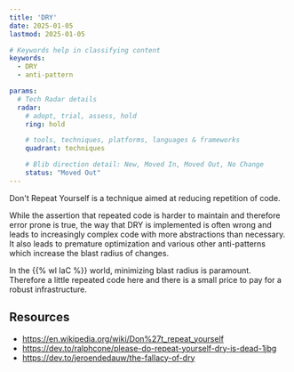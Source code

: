 ```yaml
---
title: 'DRY'
date: 2025-01-05
lastmod: 2025-01-05

# Keywords help in classifying content
keywords:
  - DRY
  - anti-pattern

params:
  # Tech Radar details
  radar:
    # adopt, trial, assess, hold
    ring: hold

    # tools, techniques, platforms, languages & frameworks
    quadrant: techniques

    # Blib direction detail: New, Moved In, Moved Out, No Change
    status: "Moved Out"
---
```


Don't Repeat Yourself is a technique aimed at reducing repetition of code.

While the assertion that repeated code is harder to maintain and therefore error prone is true, the way that DRY is implemented is often wrong and leads to increasingly complex code with more abstractions than necessary.  It also leads to premature optimization and various other anti-patterns which increase the blast radius of changes.

In the {{% wl IaC %}} world, minimizing blast radius is paramount.  Therefore a little repeated code here and there is a small price to pay for a robust infrastructure.

<!--more-->

## Resources

- https://en.wikipedia.org/wiki/Don%27t_repeat_yourself
- https://dev.to/ralphcone/please-do-repeat-yourself-dry-is-dead-1jbg
- https://dev.to/jeroendedauw/the-fallacy-of-dry
